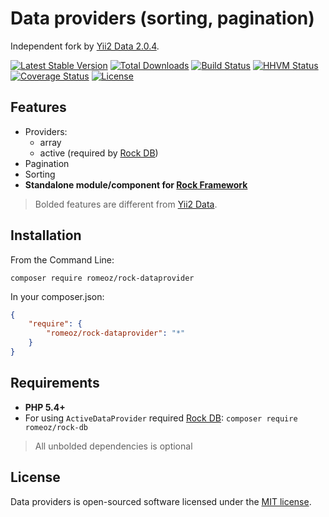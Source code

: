 Data providers (sorting, pagination)
=======================

Independent fork by [Yii2 Data 2.0.4](https://github.com/yiisoft/yii2).

[![Latest Stable Version](https://poser.pugx.org/romeOz/rock-dataprovider/v/stable.svg)](https://packagist.org/packages/romeOz/rock-dataprovider)
[![Total Downloads](https://poser.pugx.org/romeOz/rock-dataprovider/downloads.svg)](https://packagist.org/packages/romeOz/rock-dataprovider)
[![Build Status](https://travis-ci.org/romeOz/rock-dataprovider.svg?branch=master)](https://travis-ci.org/romeOz/rock-dataprovider)
[![HHVM Status](http://hhvm.h4cc.de/badge/romeoz/rock-dataprovider.svg)](http://hhvm.h4cc.de/package/romeoz/rock-dataprovider)
[![Coverage Status](https://coveralls.io/repos/romeOz/rock-dataprovider/badge.svg?branch=master)](https://coveralls.io/r/romeOz/rock-dataprovider?branch=master)
[![License](https://poser.pugx.org/romeOz/rock-dataprovider/license.svg)](https://packagist.org/packages/romeOz/rock-dataprovider)

Features
-------------------

 * Providers:
    - array
    - active (required by [Rock DB](https://github.com/romeOz/rock-db/))
 * Pagination
 * Sorting
 * **Standalone module/component for [Rock Framework](https://github.com/romeOz/rock)**
 
> Bolded features are different from [Yii2 Data](https://github.com/yiisoft/yii2).

Installation
-------------------

From the Command Line:

```
composer require romeoz/rock-dataprovider
```

In your composer.json:

```json
{
    "require": {
        "romeoz/rock-dataprovider": "*"
    }
}
```

Requirements
-------------------

 * **PHP 5.4+**
 * For using `ActiveDataProvider` required [Rock DB](https://github.com/romeOz/rock-db): `composer require romeoz/rock-db`

>All unbolded dependencies is optional

License
-------------------

Data providers is open-sourced software licensed under the [MIT license](http://opensource.org/licenses/MIT).